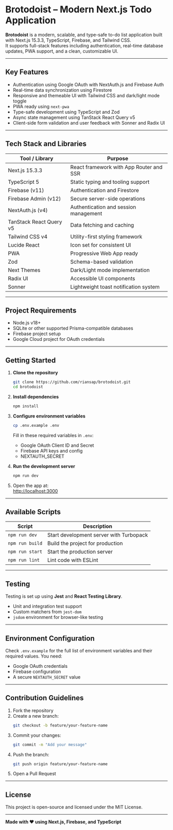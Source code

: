 # Brotodoist – Modern Next.js Todo Application

**Brotodoist** is a modern, scalable, and type-safe to-do list application built with Next.js 15.3.3, TypeScript, Firebase, and Tailwind CSS.  
It supports full-stack features including authentication, real-time database updates, PWA support, and a clean, customizable UI.

---

## Key Features

- Authentication using Google OAuth with NextAuth.js and Firebase Auth
- Real-time data synchronization using Firestore
- Responsive and themeable UI with Tailwind CSS and dark/light mode toggle
- PWA ready using `next-pwa`
- Type-safe development using TypeScript and Zod
- Async state management using TanStack React Query v5
- Client-side form validation and user feedback with Sonner and Radix UI

---

## Tech Stack and Libraries

| Tool / Library             | Purpose                                        |
|---------------------------|------------------------------------------------|
| Next.js 15.3.3            | React framework with App Router and SSR        |
| TypeScript 5              | Static typing and tooling support              |
| Firebase (v11)            | Authentication and Firestore                   |
| Firebase Admin (v12)      | Secure server-side operations                  |
| NextAuth.js (v4)          | Authentication and session management          |
| TanStack React Query v5   | Data fetching and caching                      |
| Tailwind CSS v4           | Utility-first styling framework                |
| Lucide React              | Icon set for consistent UI                    |
| PWA                       | Progressive Web App ready                      |
| Zod                       | Schema-based validation                        |
| Next Themes               | Dark/Light mode implementation                 |
| Radix UI                  | Accessible UI components                      |
| Sonner                    | Lightweight toast notification system          |

---

## Project Requirements

- Node.js v18+
- SQLite or other supported Prisma-compatible databases
- Firebase project setup
- Google Cloud project for OAuth credentials

---

## Getting Started

1. **Clone the repository**
   ```bash
   git clone https://github.com/riansap/brotodoist.git
   cd brotodoist
   ```

2. **Install dependencies**
   ```bash
   npm install
   ```

3. **Configure environment variables**
   ```bash
   cp .env.example .env
   ```
   Fill in these required variables in `.env`:
   - Google OAuth Client ID and Secret
   - Firebase API keys and config
   - NEXTAUTH_SECRET

4. **Run the development server**
   ```bash
   npm run dev
   ```

5. Open the app at:  
   [http://localhost:3000](http://localhost:3000)

---

## Available Scripts

| Script         | Description                        |
|----------------|------------------------------------|
| `npm run dev`  | Start development server with Turbopack |
| `npm run build`| Build the project for production   |
| `npm run start`| Start the production server        |
| `npm run lint` | Lint code with ESLint              |

---

## Testing

Testing is set up using **Jest** and **React Testing Library**.

- Unit and integration test support
- Custom matchers from `jest-dom`
- `jsdom` environment for browser-like testing

---

## Environment Configuration

Check `.env.example` for the full list of environment variables and their required values. You need:

- Google OAuth credentials
- Firebase configuration
- A secure `NEXTAUTH_SECRET` value

---

## Contribution Guidelines

1. Fork the repository
2. Create a new branch:
   ```bash
   git checkout -b feature/your-feature-name
   ```
3. Commit your changes:
   ```bash
   git commit -m "Add your message"
   ```
4. Push the branch:
   ```bash
   git push origin feature/your-feature-name
   ```
5. Open a Pull Request

---

## License

This project is open-source and licensed under the MIT License.

---

**Made with ❤️  using Next.js, Firebase, and TypeScript**  
